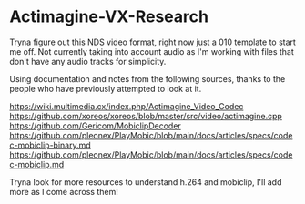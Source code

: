 # Actimagine-VX-Research

Tryna figure out this NDS video format, right now just a 010 template to start me off. Not currently taking into account audio as I'm working with files that don't have any audio tracks for simplicity.


Using documentation and notes from the following sources, thanks to the people who have previously attempted to look at it.

https://wiki.multimedia.cx/index.php/Actimagine_Video_Codec
https://github.com/xoreos/xoreos/blob/master/src/video/actimagine.cpp
https://github.com/Gericom/MobiclipDecoder
https://github.com/pleonex/PlayMobic/blob/main/docs/articles/specs/codec-mobiclip-binary.md
https://github.com/pleonex/PlayMobic/blob/main/docs/articles/specs/codec-mobiclip.md

Tryna look for more resources to understand h.264 and mobiclip, I'll add more as I come across them!
